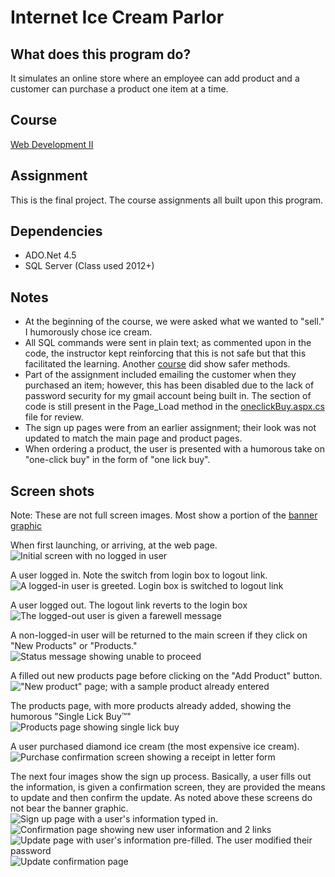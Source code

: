 # Internet Ice Cream Parlor

## What does this program do?
It simulates an online store where an employee can add product and a customer can purchase a product one item at a time.

## Course
[Web Development II](https://www.bellevuecollege.edu/classes/All/PROG/117)

## Assignment
This is the final project. The course assignments all built upon this program.

## Dependencies
- ADO.Net 4.5
- SQL Server (Class used 2012+)

## Notes
- At the beginning of the course, we were asked what we wanted to "sell." I humorously chose ice cream.
- All SQL commands were sent in plain text; as commented upon in the code, the instructor kept reinforcing that this is
  not safe but that this facilitated the learning. Another [course](https://www.bellevuecollege.edu/classes/All/PROG/210)
  did show safer methods.
- Part of the assignment included emailing the customer when they purchased an item; however, this has been disabled due to
  the lack of password security for my gmail account being built in. The section of code is still present in the Page_Load
  method in the [oneclickBuy.aspx.cs](InternetIceCreamParlor/shopping/oneclickBuy.aspx.cs) file for review.
- The sign up pages were from an earlier assignment; their look was not updated to match the main page and product pages.
- When ordering a product, the user is presented with a humorous take on "one-click buy" in the form of "one lick buy".

## Screen shots
Note: These are not full screen images. Most show a portion of the
[banner graphic](InternetIceCreamParlor/InternetIceCreamParlor/img/neonicecream.png)

When first launching, or arriving, at the web page.<br/>
![Initial screen with no logged in user](screenshots/first.jpg)

A user logged in. Note the switch from login box to logout link.<br/>
![A logged-in user is greeted. Login box is switched to logout link](screenshots/login.JPG)

A user logged out. The logout link reverts to the login box<br/>
![The logged-out user is given a farewell message](screenshots/logout.JPG)

A non-logged-in user will be returned to the main screen if they click on "New Products" or "Products."<br/>
![Status message showing unable to proceed](screenshots/bounce.JPG)

A filled out new products page before clicking on the "Add Product" button.<br/>
!["New product" page; with a sample product already entered](screenshots/adding.JPG)

The products page, with more products already added, showing the humorous &quot;Single Lick Buy&trade;&quot;<br/>
![Products page showing single _lick_ buy](screenshots/products.JPG)

A user purchased diamond ice cream (the most expensive ice cream).<br/>
![Purchase confirmation screen showing a receipt in letter form](screenshots/Purchased.JPG)

The next four images show the sign up process. Basically, a user fills out the information, is given a confirmation screen,
they are provided the means to update and then confirm the update. As noted above these screens do not bear the banner graphic.<br/>
![Sign up page with a user's information typed in.](screenshots/Signup1.JPG)
![Confirmation page showing new user information and 2 links](screenshots/Signup2.JPG)
![Update page with user's information pre-filled. The user modified their password](screenshots/Signup3.JPG)
![Update confirmation page](screenshots/Signup4.JPG)
